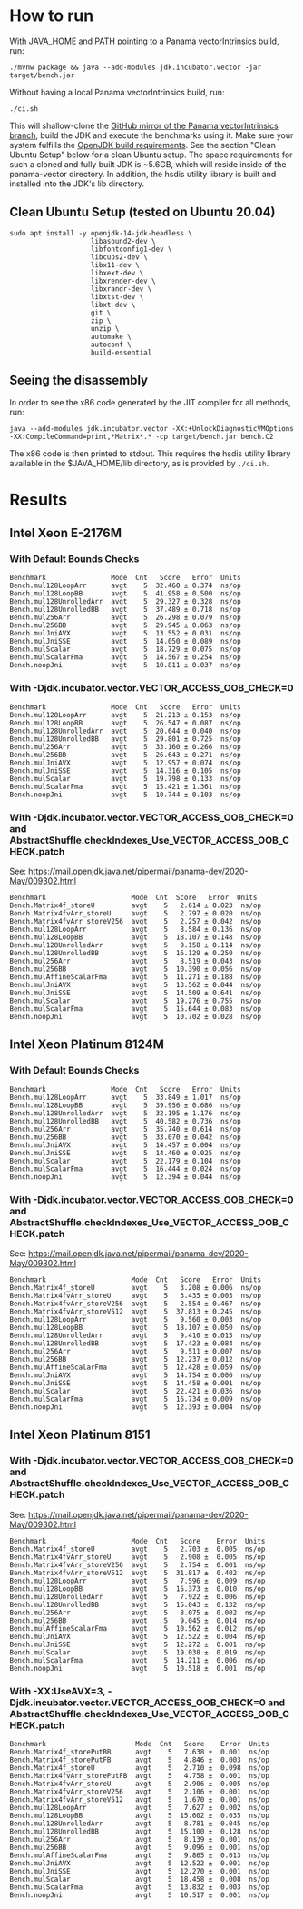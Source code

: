 # How to run

With JAVA_HOME and PATH pointing to a Panama vectorIntrinsics build, run:

```
./mvnw package && java --add-modules jdk.incubator.vector -jar target/bench.jar
```

Without having a local Panama vectorIntrinsics build, run:
```
./ci.sh
```
This will shallow-clone the [GitHub mirror of the Panama vectorIntrinsics branch](https://github.com/openjdk/panama-vector/tree/vectorIntrinsics), build the JDK and execute the benchmarks using it. Make sure your system fulfills the [OpenJDK build requirements](https://github.com/openjdk/panama-vector/blob/vectorIntrinsics/doc/building.md). See the section "Clean Ubuntu Setup" below for a clean Ubuntu setup.
The space requirements for such a cloned and fully built JDK is ~5.6GB, which will reside inside of the panama-vector directory.
In addition, the hsdis utility library is built and installed into the JDK's lib directory.

## Clean Ubuntu Setup (tested on Ubuntu 20.04)

```
sudo apt install -y openjdk-14-jdk-headless \
                    libasound2-dev \
                    libfontconfig1-dev \
                    libcups2-dev \
                    libx11-dev \
                    libxext-dev \
                    libxrender-dev \
                    libxrandr-dev \
                    libxtst-dev \
                    libxt-dev \
                    git \
                    zip \
                    unzip \
                    automake \
                    autoconf \
                    build-essential
```

## Seeing the disassembly

In order to see the x86 code generated by the JIT compiler for all methods, run:
```
java --add-modules jdk.incubator.vector -XX:+UnlockDiagnosticVMOptions -XX:CompileCommand=print,*Matrix*.* -cp target/bench.jar bench.C2
```
The x86 code is then printed to stdout. This requires the hsdis utility library available in the $JAVA_HOME/lib directory, as is provided by `./ci.sh`.

# Results

## Intel Xeon E-2176M
### With Default Bounds Checks
```
Benchmark                Mode  Cnt   Score   Error  Units
Bench.mul128LoopArr      avgt    5  32.460 ± 0.374  ns/op
Bench.mul128LoopBB       avgt    5  41.958 ± 0.500  ns/op
Bench.mul128UnrolledArr  avgt    5  29.327 ± 0.328  ns/op
Bench.mul128UnrolledBB   avgt    5  37.489 ± 0.718  ns/op
Bench.mul256Arr          avgt    5  26.298 ± 0.079  ns/op
Bench.mul256BB           avgt    5  29.945 ± 0.063  ns/op
Bench.mulJniAVX          avgt    5  13.552 ± 0.031  ns/op
Bench.mulJniSSE          avgt    5  14.050 ± 0.089  ns/op
Bench.mulScalar          avgt    5  18.729 ± 0.075  ns/op
Bench.mulScalarFma       avgt    5  14.567 ± 0.254  ns/op
Bench.noopJni            avgt    5  10.811 ± 0.037  ns/op
```
### With -Djdk.incubator.vector.VECTOR_ACCESS_OOB_CHECK=0
```
Benchmark                Mode  Cnt   Score   Error  Units
Bench.mul128LoopArr      avgt    5  21.213 ± 0.153  ns/op
Bench.mul128LoopBB       avgt    5  26.547 ± 0.087  ns/op
Bench.mul128UnrolledArr  avgt    5  20.644 ± 0.040  ns/op
Bench.mul128UnrolledBB   avgt    5  29.801 ± 0.725  ns/op
Bench.mul256Arr          avgt    5  33.160 ± 0.266  ns/op
Bench.mul256BB           avgt    5  26.643 ± 0.271  ns/op
Bench.mulJniAVX          avgt    5  12.957 ± 0.074  ns/op
Bench.mulJniSSE          avgt    5  14.316 ± 0.105  ns/op
Bench.mulScalar          avgt    5  19.798 ± 0.133  ns/op
Bench.mulScalarFma       avgt    5  15.421 ± 1.361  ns/op
Bench.noopJni            avgt    5  10.744 ± 0.103  ns/op
```
### With -Djdk.incubator.vector.VECTOR_ACCESS_OOB_CHECK=0 and AbstractShuffle.checkIndexes_Use_VECTOR_ACCESS_OOB_CHECK.patch
See: https://mail.openjdk.java.net/pipermail/panama-dev/2020-May/009302.html
```
Benchmark                     Mode  Cnt  Score   Error  Units
Bench.Matrix4f_storeU         avgt    5   2.614 ± 0.023  ns/op
Bench.Matrix4fvArr_storeU     avgt    5   2.797 ± 0.020  ns/op
Bench.Matrix4fvArr_storeV256  avgt    5   2.257 ± 0.042  ns/op
Bench.mul128LoopArr           avgt    5   8.584 ± 0.136  ns/op
Bench.mul128LoopBB            avgt    5  18.107 ± 0.148  ns/op
Bench.mul128UnrolledArr       avgt    5   9.158 ± 0.114  ns/op
Bench.mul128UnrolledBB        avgt    5  16.129 ± 0.250  ns/op
Bench.mul256Arr               avgt    5   8.519 ± 0.043  ns/op
Bench.mul256BB                avgt    5  10.390 ± 0.056  ns/op
Bench.mulAffineScalarFma      avgt    5  11.271 ± 0.188  ns/op
Bench.mulJniAVX               avgt    5  13.562 ± 0.044  ns/op
Bench.mulJniSSE               avgt    5  14.509 ± 0.641  ns/op
Bench.mulScalar               avgt    5  19.276 ± 0.755  ns/op
Bench.mulScalarFma            avgt    5  15.644 ± 0.083  ns/op
Bench.noopJni                 avgt    5  10.702 ± 0.028  ns/op
```

## Intel Xeon Platinum 8124M
### With Default Bounds Checks
```
Benchmark                Mode  Cnt   Score   Error  Units
Bench.mul128LoopArr      avgt    5  33.849 ± 1.017  ns/op
Bench.mul128LoopBB       avgt    5  39.956 ± 0.686  ns/op
Bench.mul128UnrolledArr  avgt    5  32.195 ± 1.176  ns/op
Bench.mul128UnrolledBB   avgt    5  40.582 ± 0.736  ns/op
Bench.mul256Arr          avgt    5  35.740 ± 0.614  ns/op
Bench.mul256BB           avgt    5  33.070 ± 0.042  ns/op
Bench.mulJniAVX          avgt    5  14.457 ± 0.004  ns/op
Bench.mulJniSSE          avgt    5  14.460 ± 0.025  ns/op
Bench.mulScalar          avgt    5  22.179 ± 0.104  ns/op
Bench.mulScalarFma       avgt    5  16.444 ± 0.024  ns/op
Bench.noopJni            avgt    5  12.394 ± 0.044  ns/op
```
### With -Djdk.incubator.vector.VECTOR_ACCESS_OOB_CHECK=0 and AbstractShuffle.checkIndexes_Use_VECTOR_ACCESS_OOB_CHECK.patch
See: https://mail.openjdk.java.net/pipermail/panama-dev/2020-May/009302.html
```
Benchmark                     Mode  Cnt   Score   Error  Units
Bench.Matrix4f_storeU         avgt    5   3.208 ± 0.006  ns/op
Bench.Matrix4fvArr_storeU     avgt    5   3.435 ± 0.003  ns/op
Bench.Matrix4fvArr_storeV256  avgt    5   2.554 ± 0.467  ns/op
Bench.Matrix4fvArr_storeV512  avgt    5  37.813 ± 0.245  ns/op
Bench.mul128LoopArr           avgt    5   9.560 ± 0.003  ns/op
Bench.mul128LoopBB            avgt    5  18.107 ± 0.050  ns/op
Bench.mul128UnrolledArr       avgt    5   9.410 ± 0.015  ns/op
Bench.mul128UnrolledBB        avgt    5  17.423 ± 0.084  ns/op
Bench.mul256Arr               avgt    5   9.511 ± 0.007  ns/op
Bench.mul256BB                avgt    5  12.237 ± 0.012  ns/op
Bench.mulAffineScalarFma      avgt    5  12.428 ± 0.059  ns/op
Bench.mulJniAVX               avgt    5  14.754 ± 0.006  ns/op
Bench.mulJniSSE               avgt    5  14.458 ± 0.001  ns/op
Bench.mulScalar               avgt    5  22.421 ± 0.036  ns/op
Bench.mulScalarFma            avgt    5  16.734 ± 0.009  ns/op
Bench.noopJni                 avgt    5  12.393 ± 0.004  ns/op
```
## Intel Xeon Platinum 8151
### With -Djdk.incubator.vector.VECTOR_ACCESS_OOB_CHECK=0 and AbstractShuffle.checkIndexes_Use_VECTOR_ACCESS_OOB_CHECK.patch
See: https://mail.openjdk.java.net/pipermail/panama-dev/2020-May/009302.html
```
Benchmark                     Mode  Cnt   Score    Error  Units
Bench.Matrix4f_storeU         avgt    5   2.703 ±  0.005  ns/op
Bench.Matrix4fvArr_storeU     avgt    5   2.908 ±  0.005  ns/op
Bench.Matrix4fvArr_storeV256  avgt    5   2.754 ±  0.001  ns/op
Bench.Matrix4fvArr_storeV512  avgt    5  31.817 ±  0.402  ns/op
Bench.mul128LoopArr           avgt    5   7.596 ±  0.009  ns/op
Bench.mul128LoopBB            avgt    5  15.373 ±  0.010  ns/op
Bench.mul128UnrolledArr       avgt    5   7.922 ±  0.006  ns/op
Bench.mul128UnrolledBB        avgt    5  15.043 ±  0.132  ns/op
Bench.mul256Arr               avgt    5   8.075 ±  0.002  ns/op
Bench.mul256BB                avgt    5   9.045 ±  0.014  ns/op
Bench.mulAffineScalarFma      avgt    5  10.562 ±  0.012  ns/op
Bench.mulJniAVX               avgt    5  12.522 ±  0.004  ns/op
Bench.mulJniSSE               avgt    5  12.272 ±  0.001  ns/op
Bench.mulScalar               avgt    5  19.038 ±  0.019  ns/op
Bench.mulScalarFma            avgt    5  14.211 ±  0.006  ns/op
Bench.noopJni                 avgt    5  10.518 ±  0.001  ns/op
```
### With -XX:UseAVX=3, -Djdk.incubator.vector.VECTOR_ACCESS_OOB_CHECK=0 and AbstractShuffle.checkIndexes_Use_VECTOR_ACCESS_OOB_CHECK.patch
```
Benchmark                      Mode  Cnt   Score    Error  Units
Bench.Matrix4f_storePutBB      avgt    5   7.638 ±  0.001  ns/op
Bench.Matrix4f_storePutFB      avgt    5   4.846 ±  0.003  ns/op
Bench.Matrix4f_storeU          avgt    5   2.710 ±  0.098  ns/op
Bench.Matrix4fvArr_storePutFB  avgt    5   4.758 ±  0.001  ns/op
Bench.Matrix4fvArr_storeU      avgt    5   2.906 ±  0.005  ns/op
Bench.Matrix4fvArr_storeV256   avgt    5   2.106 ±  0.001  ns/op
Bench.Matrix4fvArr_storeV512   avgt    5   1.670 ±  0.001  ns/op
Bench.mul128LoopArr            avgt    5   7.627 ±  0.002  ns/op
Bench.mul128LoopBB             avgt    5  15.602 ±  0.035  ns/op
Bench.mul128UnrolledArr        avgt    5   8.781 ±  0.045  ns/op
Bench.mul128UnrolledBB         avgt    5  15.100 ±  0.128  ns/op
Bench.mul256Arr                avgt    5   8.139 ±  0.001  ns/op
Bench.mul256BB                 avgt    5   9.096 ±  0.001  ns/op
Bench.mulAffineScalarFma       avgt    5   9.865 ±  0.013  ns/op
Bench.mulJniAVX                avgt    5  12.522 ±  0.001  ns/op
Bench.mulJniSSE                avgt    5  12.270 ±  0.001  ns/op
Bench.mulScalar                avgt    5  18.458 ±  0.008  ns/op
Bench.mulScalarFma             avgt    5  13.832 ±  0.003  ns/op
Bench.noopJni                  avgt    5  10.517 ±  0.001  ns/op
```
